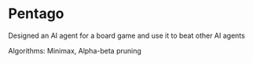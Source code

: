 # Pentago
Designed an AI agent for a board game and use it to beat other AI agents 

Algorithms: Minimax, Alpha-beta pruning
